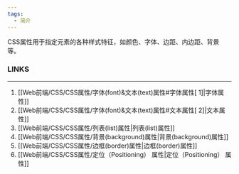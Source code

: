 ```yaml
---
tags:
  - 简介
---
```

CSS属性用于指定元素的各种样式特征，如颜色、字体、边距、内边距、背景等。

### LINKS

---
1. [[Web前端/CSS/CSS属性/字体(font)&文本(text)属性#字体属性[ 1]|字体属性]]
2. [[Web前端/CSS/CSS属性/字体(font)&文本(text)属性#文本属性[ 2]|文本属性]]
3. [[Web前端/CSS/CSS属性/列表(list)属性|列表(list)属性]]
4. [[Web前端/CSS/CSS属性/背景(background)属性|背景(background)属性]]
5. [[Web前端/CSS/CSS属性/边框(border)属性|边框(border)属性]]
6. [[Web前端/CSS/CSS属性/定位（Positioning） 属性|定位（Positioning） 属性]]

